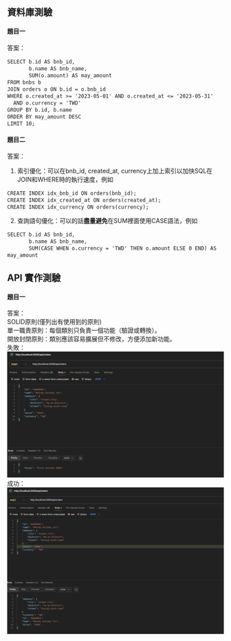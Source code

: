 ## 資料庫測驗  
#### 題目一  
答案：  
```
SELECT b.id AS bnb_id,
       b.name AS bnb_name,
       SUM(o.amount) AS may_amount
FROM bnbs b
JOIN orders o ON b.id = o.bnb_id
WHERE o.created_at >= '2023-05-01' AND o.created_at <= '2023-05-31'
  AND o.currency = 'TWD'
GROUP BY b.id, b.name
ORDER BY may_amount DESC
LIMIT 10;
```
  
#### 題目二  
答案：  
1. 索引優化：可以在bnb_id, created_at, currency上加上索引以加快SQL在JOIN和WHERE時的執行速度，例如  
```
CREATE INDEX idx_bnb_id ON orders(bnb_id);
CREATE INDEX idx_created_at ON orders(created_at);
CREATE INDEX idx_currency ON orders(currency);
```
  
2. 查詢語句優化：可以的話**盡量避免**在SUM裡面使用CASE語法，例如  
```
SELECT b.id AS bnb_id,
       b.name AS bnb_name,
       SUM(CASE WHEN o.currency = 'TWD' THEN o.amount ELSE 0 END) AS may_amount
```
  
## API 實作測驗  
#### 題目一  
答案：  
SOLID原則(僅列出有使用到的原則)  
單一職責原則：每個類別只負責一個功能（驗證或轉換）。  
開放封閉原則：類別應該容易擴展但不修改，方便添加新功能。  
失敗：  
![image](https://github.com/s9971212/AsiaYo/blob/85b652c0fcd266dead2bed574e6f2dc4532d7650/%E8%9E%A2%E5%B9%95%E6%93%B7%E5%8F%96%E7%95%AB%E9%9D%A2%202024-07-19%20223828.png)
成功：  
![image](https://github.com/s9971212/AsiaYo/blob/85b652c0fcd266dead2bed574e6f2dc4532d7650/%E8%9E%A2%E5%B9%95%E6%93%B7%E5%8F%96%E7%95%AB%E9%9D%A2%202024-07-19%20223907.png)
